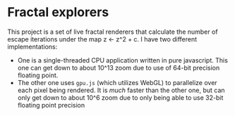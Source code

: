 # Fractal explorers

This project is a set of live fractal renderers that calculate the number of escape iterations under the map z <- z^2 + c.
I have two different implementations:

* One is a single-threaded CPU application written in pure javascript. This one can get down to about 10^13 zoom due to use of 64-bit precision floating point.
* The other one uses `gpu.js` (which utilizes WebGL) to parallelize over each pixel being rendered. It is _much_ faster than the other one, but can only get down to about 10^6 zoom due to only being able to use 32-bit floating point precision